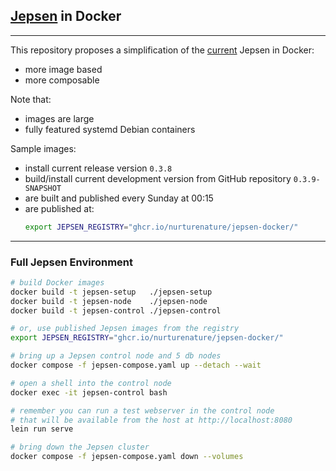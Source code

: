 ## [Jepsen](https://github.com/jepsen-io/jepsen) in Docker

----

This repository proposes a simplification of the [current](https://github.com/jepsen-io/jepsen/jepsen/docker) Jepsen in Docker:
- more image based
- more composable

Note that:
- images are large
- fully featured systemd Debian containers

Sample images:
- install current release version `0.3.8`
- build/install current development version from GitHub repository `0.3.9-SNAPSHOT`
- are built and published every Sunday at 00:15
- are published at:
  ```bash
  export JEPSEN_REGISTRY="ghcr.io/nurturenature/jepsen-docker/"
  ```

----

### Full Jepsen Environment

```bash
# build Docker images
docker build -t jepsen-setup   ./jepsen-setup
docker build -t jepsen-node    ./jepsen-node
docker build -t jepsen-control ./jepsen-control

# or, use published Jepsen images from the registry
export JEPSEN_REGISTRY="ghcr.io/nurturenature/jepsen-docker/"

# bring up a Jepsen control node and 5 db nodes
docker compose -f jepsen-compose.yaml up --detach --wait

# open a shell into the control node
docker exec -it jepsen-control bash

# remember you can run a test webserver in the control node
# that will be available from the host at http://localhost:8080
lein run serve

# bring down the Jepsen cluster
docker compose -f jepsen-compose.yaml down --volumes
```
